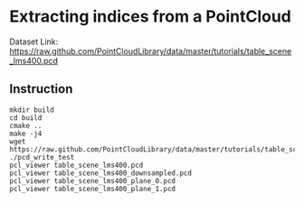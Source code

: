 # Extracting indices from a PointCloud
Dataset Link: https://raw.github.com/PointCloudLibrary/data/master/tutorials/table_scene_lms400.pcd

## Instruction
    mkdir build
    cd build
    cmake ..
    make -j4
    wget https://raw.github.com/PointCloudLibrary/data/master/tutorials/table_scene_lms400.pcd
    ./pcd_write_test
    pcl_viewer table_scene_lms400.pcd
    pcl_viewer table_scene_lms400_downsampled.pcd
    pcl_viewer table_scene_lms400_plane_0.pcd
    pcl_viewer table_scene_lms400_plane_1.pcd